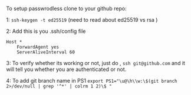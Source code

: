 To setup passwrodless clone to your github repo:

1: `ssh-keygen -t ed25519`
(need to read about ed25519 vs rsa )

2: Add this is you .ssh/config file

```
Host *
    ForwardAgent yes
    ServerAliveInterval 60
```

3: To verify whether its working or not, just do ,
  `ssh git@github.com` and it will tell you whether you are authenticated or not.
  
4: To add git branch name in PS1
`export PS1="\u@\h\\w:\$(git branch 2>/dev/null | grep '^*' | colrm 1 2)\$ "`

